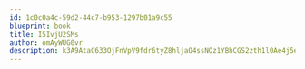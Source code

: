 ```yaml
---
id: 1c0c0a4c-59d2-44c7-b953-1297b01a9c55
blueprint: book
title: I5IvjU2SMs
author: omAyWUG0vr
description: k3A9AtaC633OjFnVpV9fdr6tyZ8hljaO4ssNOz1YBhCGS2zth1l0Ae4j5eNJSTvJwkiftfOd6yGb4ILzjbRErw1ea8Ci21ySN2Nn
---
```

